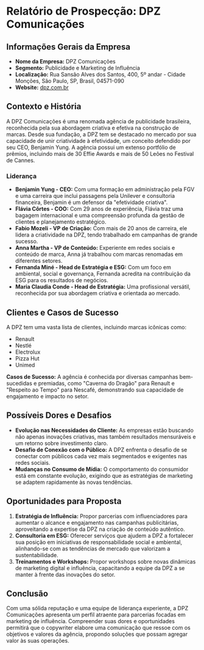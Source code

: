 # Relatório de Prospecção: DPZ Comunicações

## Informações Gerais da Empresa
- **Nome da Empresa:** DPZ Comunicações
- **Segmento:** Publicidade e Marketing de Influência
- **Localização:** Rua Sansão Alves dos Santos, 400, 5º andar - Cidade Monções, São Paulo, SP, Brasil, 04571-090
- **Website:** [dpz.com.br](http://www.dpz.com.br)
  
## Contexto e História
A DPZ Comunicações é uma renomada agência de publicidade brasileira, reconhecida pela sua abordagem criativa e efetiva na construção de marcas. Desde sua fundação, a DPZ tem se destacado no mercado por sua capacidade de unir criatividade à efetividade, um conceito defendido por seu CEO, Benjamin Yung. A agência possui um extenso portfólio de prêmios, incluindo mais de 30 Effie Awards e mais de 50 Leões no Festival de Cannes.

### Liderança
- **Benjamin Yung - CEO:** Com uma formação em administração pela FGV e uma carreira que inclui passagens pela Unilever e consultoria financeira, Benjamin é um defensor da "efetividade criativa".
- **Flávia Côrtes - COO:** Com 29 anos de experiência, Flávia traz uma bagagem internacional e uma compreensão profunda da gestão de clientes e planejamento estratégico.
- **Fabio Mozeli - VP de Criação:** Com mais de 20 anos de carreira, ele lidera a criatividade na DPZ, tendo trabalhado em campanhas de grande sucesso.
- **Anna Martha - VP de Conteúdo:** Experiente em redes sociais e conteúdo de marca, Anna já trabalhou com marcas renomadas em diferentes setores.
- **Fernanda Miné - Head de Estratégia e ESG:** Com um foco em ambiental, social e governança, Fernanda acredita na contribuição da ESG para os resultados de negócios.
- **Maria Claudia Conde - Head de Estratégia:** Uma profissional versátil, reconhecida por sua abordagem criativa e orientada ao mercado.

## Clientes e Casos de Sucesso
A DPZ tem uma vasta lista de clientes, incluindo marcas icônicas como:
- Renault
- Nestlé
- Electrolux
- Pizza Hut
- Unimed

**Casos de Sucesso:** A agência é conhecida por diversas campanhas bem-sucedidas e premiadas, como "Caverna do Dragão" para Renault e "Respeito ao Tempo" para Nescafé, demonstrando sua capacidade de engajamento e impacto no setor.

## Possíveis Dores e Desafios
- **Evolução nas Necessidades do Cliente:** As empresas estão buscando não apenas inovações criativas, mas também resultados mensuráveis e um retorno sobre investimento claro.
- **Desafio de Conexão com o Público:** A DPZ enfrenta o desafio de se conectar com públicos cada vez mais segmentados e exigentes nas redes sociais.
- **Mudanças no Consumo de Mídia:** O comportamento do consumidor está em constante evolução, exigindo que as estratégias de marketing se adaptem rapidamente às novas tendências.

## Oportunidades para Proposta
1. **Estratégia de Influência:** Propor parcerias com influenciadores para aumentar o alcance e engajamento nas campanhas publicitárias, aproveitando a expertise da DPZ na criação de conteúdo autêntico.
2. **Consultoria em ESG:** Oferecer serviços que ajudem a DPZ a fortalecer sua posição em iniciativas de responsabilidade social e ambiental, alinhando-se com as tendências de mercado que valorizam a sustentabilidade.
3. **Treinamentos e Workshops:** Propor workshops sobre novas dinâmicas de marketing digital e influência, capacitando a equipe da DPZ a se manter à frente das inovações do setor.

## Conclusão
Com uma sólida reputação e uma equipe de liderança experiente, a DPZ Comunicações apresenta um perfil atraente para parcerias focadas em marketing de influência. Compreender suas dores e oportunidades permitirá que o copywriter elabore uma comunicação que ressoe com os objetivos e valores da agência, propondo soluções que possam agregar valor às suas operações.